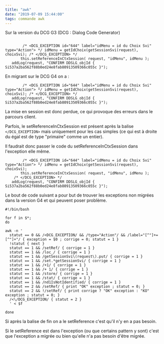 ```yaml
---
title: "awk"
date: "2019-07-09 15:44:00"
tags: commande awk
---
```


Sur la version du DCG G3 (DCG : Dialog Code Generator)

```

		/* <DCG_EXCEPTION id="644" label="idMenu = id du Choix Svi" type="Action"> */ idMenu = getIdChoix(getSessionSvi(request), choixSvi); /* </DCG_EXCEPTION> */ 
       this.setReferenceInCtxSession( request, "idMenu", idMenu );
   addLog(request, "CONFIRM DDSLG_objId { Si537a2ba562f88b0ed24e8fab80913509366c055c }");
```

En migrant sur le DCG G4 on a :

```
		/* <DCG_EXCEPTION id="644" label="idMenu = id du Choix Svi" type="Action"> */ idMenu = getIdChoix(getSessionSvi(request), choixSvi); /* </DCG_EXCEPTION> */ 
   addLog(request, "CONFIRM DDSLG_objId { Si537a2ba562f88b0ed24e8fab80913509366c055c }");
```

La mise en session est donc perdue, ce qui provoque des erreurs dans le parcours client.

Parfois, le setReferenceInCtxSession est présent après la balise `</DCG_EXCEPTION>` mais uniquement pour les cas simples (ce qui est à droite du égal est de type "primaire" comme un entier).

Il faudrait donc passer le code du setReferenceInCtxSession dans l'exception elle même.

```
		/* <DCG_EXCEPTION id="644" label="idMenu = id du Choix Svi" type="Action"> */ idMenu = getIdChoix(getSessionSvi(request), choixSvi); 
       this.setReferenceInCtxSession( request, "idMenu", idMenu );
    /* </DCG_EXCEPTION> */ 
   addLog(request, "CONFIRM DDSLG_objId { Si537a2ba562f88b0ed24e8fab80913509366c055c }");
```

Le bout de code suivant a pour but de trouver les exceptions non migrées dans la version G4 et qui peuvent poser problème.

```
#!/bin/bash

for f in $*;
do

awk -n '
  statut == 0 && /<DCG_EXCEPTION/ && /type="Action"/ && /label="[^"]+=[^"]+"/ { exception = $0 ; corrige = 0; statut = 1 }
  !statut { next }
  statut == 1 && /setRef/ { corrige = 1 } 
  statut == 1 && /loc_/ { corrige = 1 } 
  statut == 1 && /getSessionSvi\(request\).put/ { corrige = 1 } 
  statut == 1 && /set.*getSessionSvi/ { corrige = 1 } 
  statut == 1 && /+1/ { corrige = 1 } 
  statut == 1 && /+ 1/ { corrige = 1 } 
  statut == 1 && /store/ { corrige = 1 } 
  statut == 1 && /stat/ { corrige = 1 } 
  statut == 1 && /nd1IsNotIdentified/ { corrige = 1 } 
  statut == 2 && /setRef/ { print "OK" exception ; statut = 0; }
  statut == 2 && !/setRef/ { print corrige ? "OK" exception : "KO" exception ; statut = 0; }
  /<\/DCG_EXCEPTION/ { statut = 2 }
  ' < $f

done
```

Si après la balise de fin on a le setReference c'est qu'il n'y en a pas besoin.

Si le setReference est dans l'exception (ou que certains pattern y sont) c'est que l'exception a migrée ou bien qu'elle n'a pas besoin d'être migrée.


